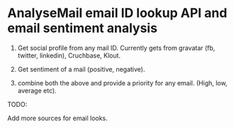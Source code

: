AnalyseMail
email ID lookup API and email sentiment analysis
===========

1) Get social profile from any mail ID. Currently gets from gravatar (fb, twitter, linkedin), Cruchbase, Klout. 

2) Get sentiment of a mail (positive, negative). 

3) combine both the above and provide a priority for any email. (High, low, average etc).

TODO:

Add more sources for email looks. 

